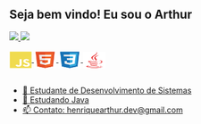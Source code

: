 ## Seja bem vindo! Eu sou o Arthur

 <div>
   <a href="https://github.com/arthurhenrique-Dev">
   <img height="180em" src="https://github-readme-stats.vercel.app/api?username=Felipe-Dev-Oficial&show_icons=true&theme=tokyonight&include_all_commits=true&count_private=true"/>
   <img height="180em" src="https://github-readme-stats.vercel.app/api/top-langs/?username=Felipe-Dev-Oficial&layout=compact&langs_count=6&theme=tokyonight"/>
</div>
    
<div style="display: inline_block"><br>
  <img align="center" alt="Js" height="30" width="40" src="https://raw.githubusercontent.com/devicons/devicon/master/icons/javascript/javascript-plain.svg">
  <img align="center" alt="HTML" height="30" width="40" src="https://raw.githubusercontent.com/devicons/devicon/master/icons/html5/html5-original.svg">
  <img align="center" alt="CSS" height="30" width="40" src="https://raw.githubusercontent.com/devicons/devicon/master/icons/css3/css3-original.svg">
  <img align="center" alt="Java" height="30" width="40" src="https://raw.githubusercontent.com/devicons/devicon/master/icons/Java/Java-plain.svg">
</div>
 
<br>


- 🔭 Estudante de Desenvolvimento de Sistemas
- 🌱 Estudando Java
- 📫 Contato: henriquearthur.dev@gmail.com
